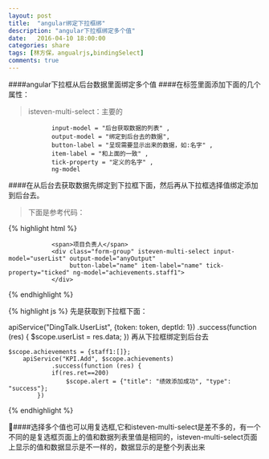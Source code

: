 ```yaml
---
layout: post
title:  "angular绑定下拉框绑"
description: "angular下拉框绑定多个值"
date:   2016-04-10 18:00:00
categories: share
tags: [林方保，angualrjs,bindingSelect]
comments: true
---
```

####angular下拉框从后台数据里面绑定多个值
####在标签里面添加下面的几个属性：
>isteven-multi-select：主要的

                input-model = "后台获取数据的列表" ,
                output-model = "绑定到后台去的数据",
                button-label = "呈现需要显示出来的数据，如:名字" ,
                item-label = "和上面的一致" ,
                tick-property = "定义的名字" ,
                ng-model  
####在从后台去获取数据先绑定到下拉框下面，然后再从下拉框选择值绑定添加到后台去。
>下面是参考代码：

{% highlight html %}

                <span>项目负责人</span>
                <div class="form-group" isteven-multi-select input-model="userList" output-model="anyOutput"
                     button-label="name" item-label="name" tick-property="ticked" ng-model="achievements.staff1">
                </div>
{% endhighlight %}


{% highlight js %}
  先是获取到下拉框下面：

apiService("DingTalk.UserList", {token: token, deptId: 1})
        .success(function (res) {
                 $scope.userList = res.data;
        })
再从下拉框绑定到后台去

    $scope.achievements = {staff1:[]};
        apiService("KPI.Add", $scope.achievements)
                .success(function (res) {
                if(res.ret==200)
                    $scope.alert = {"title": "绩效添加成功", "type": "success"};
            })
  {% endhighlight %}

####选择多个值也可以用复选框,它和isteven-multi-select是差不多的，有一个不同的是复选框页面上的值和数据列表里值是相同的，isteven-multi-select页面上显示的值和数据显示是不一样的，数据显示的是整个列表出来